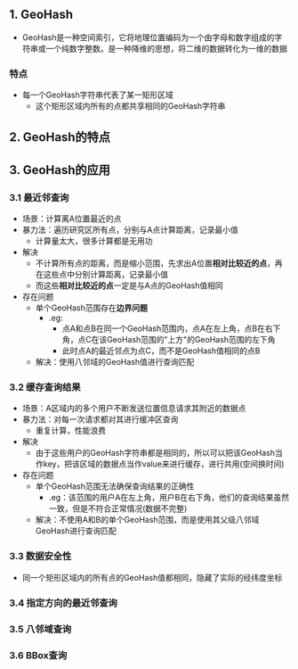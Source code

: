 ## 1. GeoHash
- GeoHash是一种空间索引，它将地理位置编码为一个由字母和数字组成的字符串或一个纯数字整数。是一种降维的思想，将二维的数据转化为一维的数据
### 特点
- 每一个GeoHash字符串代表了某一矩形区域
  - 这个矩形区域内所有的点都共享相同的GeoHash字符串
## 2. GeoHash的特点

## 3. GeoHash的应用
### 3.1 最近邻查询
- 场景：计算离A位置最近的点
- 暴力法：遍历研究区所有点，分别与A点计算距离，记录最小值
  - 计算量太大，很多计算都是无用功
- 解决
  - 不计算所有点的距离，而是缩小范围，先求出A位置**相对比较近的点**，再在这些点中分别计算距离，记录最小值
  - 而这些**相对比较近的点**一定是与A点的GeoHash值相同
- 存在问题
  - 单个GeoHash范围存在**边界问题**
    - .eg:
      - 点A和点B在同一个GeoHash范围内，点A在左上角，点B在右下角，点C在该GeoHash范围的"上方"的GeoHash范围的左下角
      - 此时点A的最近邻点为点C，而不是GeoHash值相同的点B
  - 解决：使用八邻域的GeoHash值进行查询匹配
### 3.2 缓存查询结果
- 场景：A区域内的多个用户不断发送位置信息请求其附近的数据点
- 暴力法：对每一次请求都对其进行缓冲区查询
  - 重复计算，性能浪费
- 解决
  - 由于这些用户的GeoHash字符串都是相同的，所以可以把该GeoHash当作key，把该区域的数据点当作value来进行缓存，进行共用(空间换时间)
- 存在问题
  - 单个GeoHash范围无法确保查询结果的正确性
    - .eg：该范围的用户A在左上角，用户B在右下角，他们的查询结果虽然一致，但是不符合正常情况(数据不完整)
  - 解决：不使用A和B的单个GeoHash范围，而是使用其父级八邻域GeoHash进行查询匹配
### 3.3 数据安全性
- 同一个矩形区域内的所有点的GeoHash值都相同，隐藏了实际的经纬度坐标
### 3.4 指定方向的最近邻查询
### 3.5 八邻域查询
### 3.6 BBox查询
